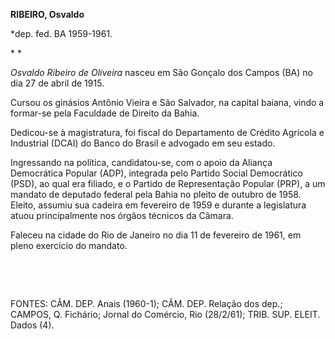 **RIBEIRO, Osvaldo**

\*dep. fed. BA 1959-1961.

* *

*Osvaldo Ribeiro de Oliveira* nasceu em São Gonçalo dos Campos (BA) no
dia 27 de abril de 1915.

Cursou os ginásios Antônio Vieira e São Salvador, na capital baiana,
vindo a formar-se pela Faculdade de Direito da Bahia.

Dedicou-se à magistratura, foi fiscal do Departamento de Crédito
Agrícola e Industrial (DCAI) do Banco do Brasil e advogado em seu
estado.

Ingressando na política, candidatou-se, com o apoio da Aliança
Democrática Popular (ADP), integrada pelo Partido Social Democrático
(PSD), ao qual era filiado, e o Partido de Representação Popular (PRP),
a um mandato de deputado federal pela Bahia no pleito de outubro de
1958. Eleito, assumiu sua cadeira em fevereiro de 1959 e durante a
legislatura atuou principalmente nos órgãos técnicos da Câmara.

Faleceu na cidade do Rio de Janeiro no dia 11 de fevereiro de 1961, em
pleno exercício do mandato.

 

 

FONTES: CÂM. DEP. Anais (1960-1); CÂM. DEP. Relação dos dep.; CAMPOS, Q.
Fichário; Jornal do Comércio, Rio (28/2/61); TRIB. SUP. ELEIT. Dados
(4).

 
